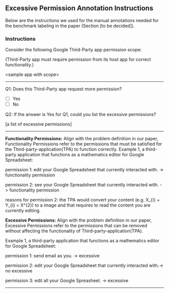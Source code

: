## Excessive Permission Annotation Instructions

Below are the instructions we used for the manual annotations needed for the
benchmark labeling in the paper (Section [to be decided]).


### Instructions

Consider the following Google Third-Party app permission scope:

(Third-Party app must require permission from its host app for correct functionality.)

\<sample app with scope\>

--- 

Q1: Does this Third-Party app request more permission? 
    
- [ ] Yes 
- [ ] No

Q2: If the answer is Yes for Q1, could you list the excessive permissions? 

[a list of excessive permissions]

---

**Functionality Permissions:**
Align with the problem definition in our paper, Functionality Permissions refer to the permissions that must be satisfied for the Third-party-application(TPA) to function correctly.
Example 1, a third-party application that functions as a mathematics editor for Google Spreadsheet:

permission 1: edit your Google Spreadsheet that currently interacted with. -> functionality permission

permission 2: see your Google Spreadsheet that currently interacted with.  -> functionality permission

reasons for permission 2: the TPA would convert your content (e.g. X_{i} + Y_{i} = X^{2}) to a image and that requires to read the content you are currently editing.



**Excessive Permissions:** 
Align with the problem definition in our paper, Excessive Permissions refer to the permissions that can be removed without affecting the functionality of Third-party-application(TPA).

Example 1, a third-party application that functions as a mathematics editor for Google Spreadsheet:

permission 1: send email as you.                                          -> excessive

permission 2: edit your Google Spreadsheet that currently interacted with.-> no excessive

permission 3: edit all your Google Spreasheet.                            -> excessive


---

